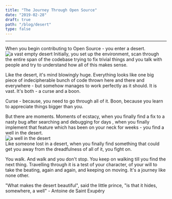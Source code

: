 ```yaml
---
title: "The Journey Through Open Source"
date: "2019-02-28"
draft: true
path: "/blog/desert"
type: false
---
```


***

When you begin contributing to Open Source - you enter a desert. <br>
<img src="https://lh3.googleusercontent.com/rseof2hb1lhXghY-EoTA6JuqRQKbWeuyXoKXuoW_W50VlaIWeK8ruSPeUwCXPpZg-buQs2us7t8W3tb7A84yvUH2LK1FBYaZHpw7U8LL9ZB-gLlO7DP7RBWVgYtmVXN9CtwMqXA-kFK2CA2DyHOh9rAfU1NXXPEzCYUQgWt9xnqdz9yMrwUpYgkLXHf-w3CYRay_muyNo8fy6MqMtcDCwuxAv0rqvOnCXvaMmfl7NGLMipD2AdvJ7vMhTGI10q7lZsI5KuN2zV5PNXFad1cy5THCqSE-VerEa0eQ5Vq05T8lERgF1DF_oIkFWX84tHCAw1iZa9fzxiLNv1hnJpPAIPfkCu7zeHXuy7qFmXZhBtfBWI_i5jjoTfpRGY2zbDmdGVKFyS-XzuWeubyygME_39RGqfjPhIgQGa1ONKnyclH1SQjsw2QOnNZfvpD0CgPoXm3jrQNSkSE7NMON5WYkcIcMFMyULli5cBfEr_SIdWfxTlnUa62sRYchNSJoBecr9dVtzJNEtg207Gjjf1rZmRjrSoUYv4g5Q_BnhsIBjt0JIFFwt6XgiPnwT6QRgKtMBAyI20w3qCW7ravIn4gZs-sqpC9lqrM44ibEmv4OeeMd1WneyK2UGscvoV4tqsXngZ4wcMgcP2I-SucfONFLZXxRzPtCKo3rsJQukiCFwmURhfE3usBFdJrHWvoYULl7KdRkmdgzl6D6-FbmLJBtNq8g=w852-h480-no" alt="a vast empty desert">
Initially, you set up the environment,  scan through the entire span of the codebase trying to fix trivial things and you talk with people and try to understand how all of this makes sense. <br>

Like the desert, it's mind blowingly huge. Everything looks like one big piece of indecipherable bunch of code thrown here and there and everywhere - but somehow manages to work perfectly as it should.  It is vast. It's both - a curse and a boon. <br> 

Curse - because, you need to go through all of it.  Boon, because you learn to appreciate things bigger than you. <br>

But there are moments. Moments of ecstacy, when you finally find a fix to a nasty bug after searching and debugging for days , when you finally implement that feature which has been on your neck for weeks  - you find a well in the desert. <br>
<img src="https://lh3.googleusercontent.com/teWLVKtAlT0RZh26Be87VJuCE8VTCU6X-j8G9Y3HDOZhmoXbaF7IiVDsPqMROLlo-ITJw-Rtgx_RL8VP0ulVOMEEpaZUPvYeXrSks_n9kCNBToHeSeFmfSx8QW62FDIfJqXpQqGWVkASAEDiBiBEPmKZH1XdV4BcADJVw1PnFOzOftyPrCA0CeHj8312KIn0V75OyjhiiNUYFj66_5bpJChnwJlTMUf5xuwINQbFMU2W5gLh278iOzL9zaLv347rCCmd7HlpaPt57FmgVlfyPxOrTAwZS9Y8HaAe3QLEX-jEqAmlLhgHnKPi9sAkOu7qpHi32_k3ghtZyp9_rrDCJaV8y5VcVVGLvbiAcK-w2yYROkNdwmzQI9hK-7ReOZPi983A1XjqEt5nZ-QmadyGzQvwRTAmxYF4UedDeXvV84Gf99ERQT9gBt5rRdQUTlGkKNsxbNvLiMiUJ9OP-CrBpCM0TSPOotkFVjPAlXYPjGfLkJEXk7hmTZwYQ8G5IcHd89-YkDys296IZM9G8ivFSlmLzGS5L-s6JfTAA20Vfl-zCeDaN7hFZjS63fkFnVmcCpwHS9c8iEPgFPyG5LZao_K6onxW9cQhxH59zGTiu_l-ImysxBgunnzQAthFtVeLDJg7hpzIttXeipi1vxhfsMUtEdoAB4Rct7uYwWV7J4Bpj3kF9uPn4Z_mDcnMHvR8VMrSjo1AanCVBj07aIihNCni=w898-h628-no" alt="a well in the desert">
<br>
Like someone lost in a desert, when you finally find something that could get you away from the dreadfulness of all of it, you fight on.

You walk. And walk and you don't stop. You keep on walking till you find the next thing. Travelling through it is a test of your character, of your will to take the beating, again and again, and keeping on moving. It's a journey like none other.

"What makes the desert beautiful", said the little prince, "is that it hides, somewhere, a well"  - Antoine de Saint Exupéry
				
                        


